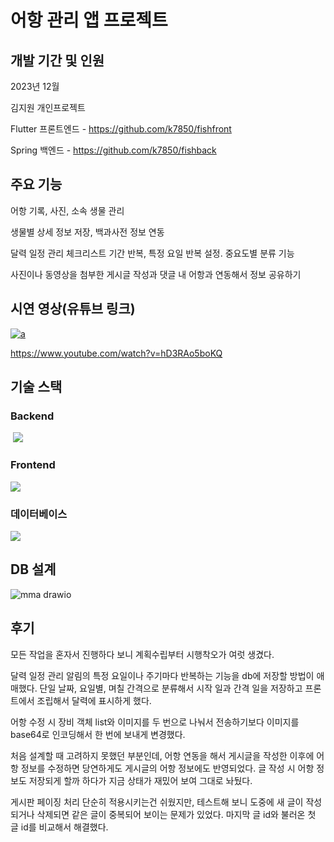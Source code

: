 
# 어항 관리 앱 프로젝트

## 개발 기간 및 인원

2023년 12월

김지원 개인프로젝트

Flutter 프론트엔드 - https://github.com/k7850/fishfront

Spring 백엔드 - https://github.com/k7850/fishback



## 주요 기능

어항 기록, 사진, 소속 생물 관리

생물별 상세 정보 저장, 백과사전 정보 연동

달력 일정 관리 체크리스트
기간 반복, 특정 요일 반복 설정. 중요도별 분류 기능

사진이나 동영상을 첨부한 게시글 작성과 댓글
내 어항과 연동해서 정보 공유하기




## 시연 영상(유튜브 링크) 

[![a](http://img.youtube.com/vi/hD3RAo5boKQ/0.jpg)](https://www.youtube.com/watch?v=hD3RAo5boKQ?t=0s)

https://www.youtube.com/watch?v=hD3RAo5boKQ



## 기술 스택

### Backend

 <img src="https://img.shields.io/badge/Springboot-6DB33F?style=for-the-badge&logo=SpringBoot&logoColor=white">
 
### Frontend

<img src="https://img.shields.io/badge/flutter-02569B?style=for-the-badge&logo=Flutter&logoColor=white">

### 데이터베이스
<img src="https://img.shields.io/badge/MySQL-4479A1?style=for-the-badge&logo=MySQL&logoColor=white">


## DB 설계

![mma drawio](https://github.com/k7850/fishfront/assets/135561696/295d93ab-76d6-43ff-9f87-05cd8a267ea0)



## 후기

모든 작업을 혼자서 진행하다 보니 계획수립부터 시행착오가 여럿 생겼다.

달력 일정 관리 알림의 특정 요일이나 주기마다 반복하는 기능을 db에 저장할 방법이 애매했다.
단일 날짜, 요일별, 며칠 간격으로 분류해서 시작 일과 간격 일을 저장하고 프론트에서 조립해서 달력에 표시하게 했다.

어항 수정 시 장비 객체 list와 이미지를 두 번으로 나눠서 전송하기보다 이미지를 base64로 인코딩해서 한 번에 보내게 변경했다.

처음 설계할 때 고려하지 못했던 부분인데, 어항 연동을 해서 게시글을 작성한 이후에 어항 정보를 수정하면 당연하게도 게시글의 어항 정보에도 반영되었다.
글 작성 시 어항 정보도 저장되게 할까 하다가 지금 상태가 재밌어 보여 그대로 놔뒀다.

게시판 페이징 처리
단순히 적용시키는건 쉬웠지만, 테스트해 보니 도중에 새 글이 작성되거나 삭제되면 같은 글이 중복되어 보이는 문제가 있었다. 마지막 글 id와 불러온 첫 글 id를 비교해서 해결했다.
